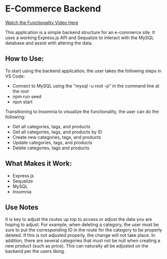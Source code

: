 # E-Commerce Backend

[Watch the Functionality Video Here](https://drive.google.com/file/d/1Ci1l8klpcfmL_eoGLcAb-cgzLvd--imo/view)

This application is a simple backend structure for an e-commerce site. It uses a working Express.js API and Sequalize to interact with the MySQL database and assist with altering the data. 

## How to Use:
To start using the backend application, the user takes the following steps in VS Code:
- Connect to MySQL using the "mysql -u root -p" in the command line at the root
- npm run seed
- npm start

Transitioning to Insomnia to visualize the functionality, the user can do the following:
- Get all categories, tags, and products
- Get all categories, tags, and products by ID
- Create new categories, tags, and products
- Update categories, tags, and products
- Delete categories, tags and products 

## What Makes it Work:
- Express.js
- Sequalize
- MySQL
- Insomnia

## Use Notes
It is key to adjust the routes up top to access or adjust the data you are hoping to adjust. For example, when deleting a category, the user must be sure to put the corresponding ID in the route for the category to be properly deleted. If this is not adjusted properly, the change will not take place. In addition, there are several categories that must not be null when creating a new product (such as price). This can naturally all be adjusted on the backend per the users liking.